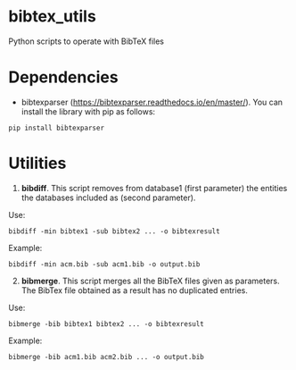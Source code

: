 # bibtex_utils
Python scripts to operate with BibTeX files

# Dependencies
* bibtexparser (https://bibtexparser.readthedocs.io/en/master/).
You can install the library with pip as follows:

<code>pip install bibtexparser</code>

# Utilities

1. **bibdiff**. This script removes from database1 (first parameter) the entities the databases included as (second parameter).

  Use:

  <code>bibdiff -min bibtex1 -sub bibtex2 ... -o bibtexresult </code>

  Example:

  <code>bibdiff -min acm.bib -sub acm1.bib -o output.bib</code>

2. **bibmerge**. This script merges all the BibTeX files given as parameters. The BibTex file obtained as a result has no duplicated entries.

  Use:

  <code>bibmerge -bib bibtex1 bibtex2 ... -o bibtexresult </code>

  Example:

  <code>bibmerge -bib acm1.bib acm2.bib ... -o output.bib</code>
